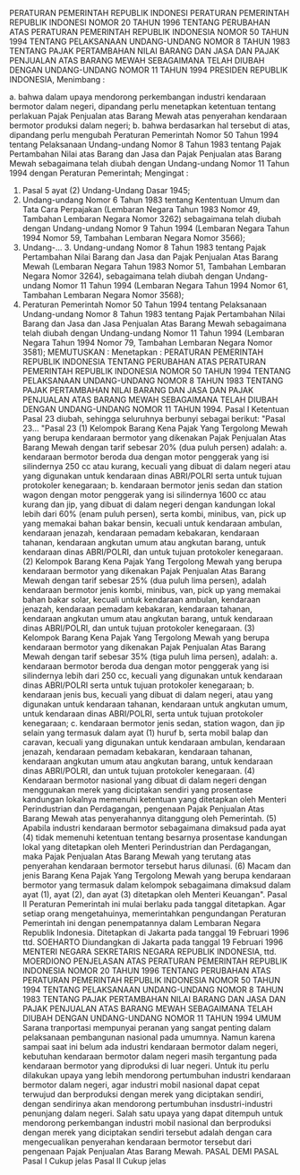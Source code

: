  PERATURAN PEMERINTAH REPUBLIK INDONESI PERATURAN PEMERINTAH REPUBLIK INDONESI NOMOR 20 TAHUN 1996 TENTANG PERUBAHAN ATAS PERATURAN PEMERINTAH REPUBLIK INDONESIA NOMOR 50 TAHUN 1994 TENTANG PELAKSANAAN UNDANG-UNDANG NOMOR 8 TAHUN 1983 TENTANG PAJAK PERTAMBAHAN NILAI BARANG DAN JASA DAN PAJAK PENJUALAN ATAS BARANG MEWAH SEBAGAIMANA TELAH DIUBAH DENGAN UNDANG-UNDANG NOMOR 11 TAHUN 1994 PRESIDEN REPUBLIK INDONESIA,
Menimbang :

a. bahwa dalam upaya mendorong perkembangan industri kendaraan bermotor dalam negeri, dipandang perlu menetapkan ketentuan tentang perlakuan Pajak Penjualan atas Barang Mewah atas penyerahan kendaraan bermotor produksi dalam negeri;
b. bahwa berdasarkan hal tersebut di atas, dipandang perlu mengubah Peraturan Pemerintah Nomor 50 Tahun 1994 tentang Pelaksanaan Undang-undang Nomor 8 Tahun 1983 tentang Pajak Pertambahan Nilai atas Barang dan Jasa dan Pajak Penjualan atas Barang Mewah sebagaimana telah diubah dengan Undang-undang Nomor 11 Tahun 1994 dengan Peraturan Pemerintah;
Mengingat :

1. Pasal 5 ayat (2) Undang-Undang Dasar 1945;
2. Undang-undang Nomor 6 Tahun 1983 tentang Kententuan Umum dan Tata Cara Perpajakan (Lembaran Negara Tahun 1983 Nomor 49, Tambahan Lembaran Negara Nomor 3262) sebagaimana telah diubah dengan Undang-undang Nomor 9 Tahun 1994 (Lembaran Negara Tahun 1994 Nomor 59, Tambahan Lembaran Negara Nomor 3566);
3. Undang-… 3. Undang-undang Nomor 8 Tahun 1983 tentang Pajak Pertambahan Nilai Barang dan Jasa dan Pajak Penjualan Atas Barang Mewah (Lembaran Negara Tahun 1983 Nomor 51, Tambahan Lembaran Negara Nomor 3264), sebagaimana telah diubah dengan Undang-undang Nomor 11 Tahun 1994 (Lembaran Negara Tahun 1994 Nomor 61, Tambahan Lembaran Negara Nomor 3568);
4. Peraturan Pemerintah Nomor 50 Tahun 1994 tentang Pelaksanaan Undang-undang Nomor 8 Tahun 1983 tentang Pajak Pertambahan Nilai Barang dan Jasa dan Jasa Penjualan Atas Barang Mewah sebagaimana telah diubah dengan Undang-undang Nomor 11 Tahun 1994 (Lembaran Negara Tahun 1994 Nomor 79, Tambahan Lembaran Negara Nomor 3581);
MEMUTUSKAN :
 Menetapkan : PERATURAN PEMERINTAH REPUBLIK INDONESIA TENTANG PERUBAHAN ATAS PERATURAN PEMERINTAH REPUBLIK INDONESIA NOMOR 50 TAHUN 1994 TENTANG PELAKSANAAN UNDANG-UNDANG NOMOR 8 TAHUN 1983 TENTANG PAJAK PERTAMBAHAN NILAI BARANG DAN JASA DAN PAJAK PENJUALAN ATAS BARANG MEWAH SEBAGAIMANA TELAH DIUBAH DENGAN UNDANG-UNDANG NOMOR 11 TAHUN 1994.
Pasal I
Ketentuan Pasal 23 diubah, sehingga seluruhnya berbunyi sebagai berikut: "Pasal 23… "Pasal 23 (1) Kelompok Barang Kena Pajak Yang Tergolong Mewah yang berupa kendaraan bermotor yang dikenakan Pajak Penjualan Atas Barang Mewah dengan tarif sebesar 20% (dua puluh persen) adalah:
a. kendaraan bermotor beroda dua dengan motor penggerak yang isi silindernya 250 cc atau kurang, kecuali yang dibuat di dalam negeri atau yang digunakan untuk kendaraan dinas ABRI/POLRI serta untuk tujuan protokoler kenegaraan;
b. kendaraan bermotor jenis sedan dan station wagon dengan motor penggerak yang isi silindernya 1600 cc atau kurang dan jip, yang dibuat di dalam negeri dengan kandungan lokal lebih dari 60% (enam puluh persen), serta kombi, minibus, van, pick up yang memakai bahan bakar bensin, kecuali untuk kendaraan ambulan, kendaraan jenazah, kendaraan pemadam kebakaran, kendaraan tahanan, kendaraan angkutan umum atau angkutan barang, untuk kendaraan dinas ABRI/POLRI, dan untuk tujuan protokoler kenegaraan.
(2) Kelompok Barang Kena Pajak Yang Tergolong Mewah yang berupa kendaraan bermotor yang dikenakan Pajak Penjualan Atas Barang Mewah dengan tarif sebesar 25% (dua puluh lima persen), adalah kendaraan bermotor jenis kombi, minibus, van, pick up yang memakai bahan bakar solar, kecuali untuk kendaraan ambulan, kendaraan jenazah, kendaraan pemadam kebakaran, kendaraan tahanan, kendaraan angkutan umum atau angkutan barang, untuk kendaraan dinas ABRI/POLRI, dan untuk tujuan protokoler kenegaraan.
(3) Kelompok Barang Kena Pajak Yang Tergolong Mewah yang berupa kendaraan bermotor yang dikenakan Pajak Penjualan Atas Barang Mewah dengan tarif sebesar 35% (tiga puluh lima persen), adalah:
a. kendaraan bermotor beroda dua dengan motor penggerak yang isi silindernya lebih dari 250 cc, kecuali yang digunakan untuk kendaraan dinas ABRI/POLRI serta untuk tujuan protokoler kenegaraan;
b. kendaraan jenis bus, kecuali yang dibuat di dalam negeri, atau yang digunakan untuk kendaraan tahanan, kendaraan untuk angkutan umum, untuk kendaraan dinas ABRI/POLRI, serta untuk tujuan protokoler kenegaraan;
c. kendaraan bermotor jenis sedan, station wagon, dan jip selain yang termasuk dalam ayat (1) huruf b, serta mobil balap dan caravan, kecuali yang digunakan untuk kendaraan ambulan, kendaraan jenazah, kendaraan pemadam kebakaran, kendaraan tahanan, kendaraan angkutan umum atau angkutan barang, untuk kendaraan dinas ABRI/POLRI, dan untuk tujuan protokoler kenegaraan.
(4) Kendaraan bermotor nasional yang dibuat di dalam negeri dengan menggunakan merek yang diciptakan sendiri yang prosentase kandungan lokalnya memenuhi ketentuan yang ditetapkan oleh Menteri Perindustrian dan Perdagangan, pengenaan Pajak Penjualan Atas Barang Mewah atas penyerahannya ditanggung oleh Pemerintah.
(5) Apabila industri kendaraan bermotor sebagaimana dimaksud pada ayat (4) tidak memenuhi ketentuan tentang besarnya prosentase kandungan lokal yang ditetapkan oleh Menteri Perindustrian dan Perdagangan, maka Pajak Penjualan Atas Barang Mewah yang terutang atas penyerahan kendaraan bermotor tersebut harus dilunasi.
(6) Macam dan jenis Barang Kena Pajak Yang Tergolong Mewah yang berupa kendaraan bermotor yang termasuk dalam kelompok sebagaimana dimaksud dalam ayat (1), ayat (2), dan ayat (3) ditetapkan oleh Menteri Keuangan".
Pasal II
Peraturan Pemerintah ini mulai berlaku pada tanggal ditetapkan.
Agar setiap orang mengetahuinya, memerintahkan pengundangan Peraturan Pemerintah ini dengan penempatannya dalam Lembaran Negara Republik Indonesia. Ditetapkan di Jakarta pada tanggal 19 Februari 1996 ttd. SOEHARTO Diundangkan di Jakarta pada tanggal 19 Februari 1996 MENTERI NEGARA SEKRETARIS NEGARA REPUBLIK INDONESIA, ttd. MOERDIONO PENJELASAN ATAS PERATURAN PEMERINTAH REPUBLIK INDONESIA NOMOR 20 TAHUN 1996 TENTANG PERUBAHAN ATAS PERATURAN PEMERINTAH REPUBLIK INDONESIA NOMOR 50 TAHUN 1994 TENTANG PELAKSANAAN UNDANG-UNDANG NOMOR 8 TAHUN 1983 TENTANG PAJAK PERTAMBAHAN NILAI BARANG DAN JASA DAN PAJAK PENJUALAN ATAS BARANG MEWAH SEBAGAIMANA TELAH DIUBAH DENGAN UNDANG-UNDANG NOMOR 11 TAHUN 1994 UMUM Sarana tranportasi mempunyai peranan yang sangat penting dalam pelaksanaan pembangunan nasional pada umumnya. Namun karena sampai saat ini belum ada industri kendaraan bermotor dalam negeri, kebutuhan kendaraan bermotor dalam negeri masih tergantung pada kendaraan bermotor yang diproduksi di luar negeri. Untuk itu perlu dilakukan upaya yang lebih mendorong pertumbuhan industri kendaraan bermotor dalam negeri, agar industri mobil nasional dapat cepat terwujud dan berproduksi dengan merek yang diciptakan sendiri, dengan sendirinya akan mendorong pertumbuhan insdustri-industri penunjang dalam negeri. Salah satu upaya yang dapat ditempuh untuk mendorong perkembangan industri mobil nasional dan berproduksi dengan merek yang diciptakan sendiri tersebut adalah dengan cara mengecualikan penyerahan kendaraan bermotor tersebut dari pengenaan Pajak Penjualan Atas Barang Mewah. PASAL DEMI PASAL
Pasal I
Cukup jelas
Pasal II
Cukup jelas
